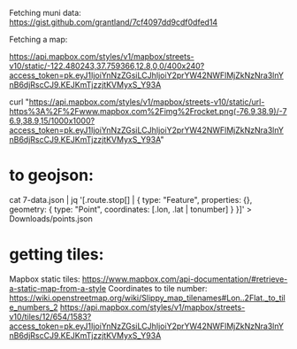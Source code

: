 Fetching muni data:
https://gist.github.com/grantland/7cf4097dd9cdf0dfed14


Fetching a map:

https://api.mapbox.com/styles/v1/mapbox/streets-v10/static/-122.480243,37.759366,12.8,0,0/400x240?access_token=pk.eyJ1IjoiYnNzZGsiLCJhIjoiY2prYW42NWFlMjZkNzNra3lnYnB6djRscCJ9.KEJKmTjzzjtKVMyxS_Y93A


curl "https://api.mapbox.com/styles/v1/mapbox/streets-v10/static/url-https%3A%2F%2Fwww.mapbox.com%2Fimg%2Frocket.png(-76.9,38.9)/-76.9,38.9,15/1000x1000?access_token=pk.eyJ1IjoiYnNzZGsiLCJhIjoiY2prYW42NWFlMjZkNzNra3lnYnB6djRscCJ9.KEJKmTjzzjtKVMyxS_Y93A"


# to geojson:
cat 7-data.json | jq '[.route.stop[] | { type: "Feature", properties: {}, geometry: { type: "Point", coordinates: [.lon, .lat | tonumber] } }]' > Downloads/points.json


# getting tiles:
Mapbox static tiles: https://www.mapbox.com/api-documentation/#retrieve-a-static-map-from-a-style
Coordinates to tile number: https://wiki.openstreetmap.org/wiki/Slippy_map_tilenames#Lon..2Flat._to_tile_numbers_2
https://api.mapbox.com/styles/v1/mapbox/streets-v10/tiles/12/654/1583?access_token=pk.eyJ1IjoiYnNzZGsiLCJhIjoiY2prYW42NWFlMjZkNzNra3lnYnB6djRscCJ9.KEJKmTjzzjtKVMyxS_Y93A